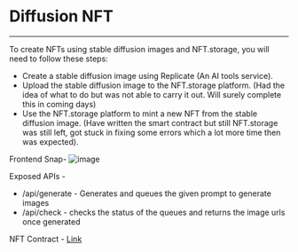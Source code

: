 # Diffusion NFT

---

To create NFTs using stable diffusion images and NFT.storage, you will need to follow these steps:

- Create a stable diffusion image using Replicate (An AI tools service).
- Upload the stable diffusion image to the NFT.storage platform. (Had the idea of what to do but was not able to carry it out. Will surely complete this in coming days)
- Use the NFT.storage platform to mint a new NFT from the stable diffusion image. (Have written the smart contract but still NFT.storage was still left, got stuck in fixing some errors which a lot more time then was expected).

Frontend Snap-
![image](https://user-images.githubusercontent.com/76066586/205475810-84f81591-4c19-4b92-a69d-73dfb36a2629.png)

Exposed APIs -

- /api/generate - Generates and queues the given prompt to generate images
- /api/check - checks the status of the queues and returns the image urls once generated

NFT Contract - [Link](packages/backend/contracts/DiffusionNFT.sol)
